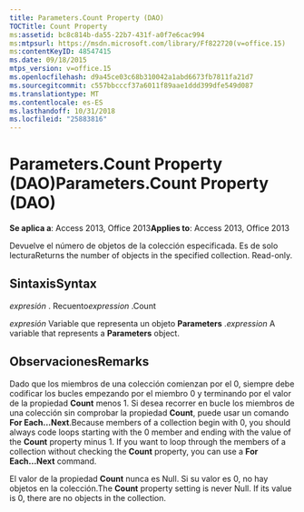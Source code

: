 ```yaml
---
title: Parameters.Count Property (DAO)
TOCTitle: Count Property
ms:assetid: bc8c814b-da55-22b7-431f-a0f7e6cac994
ms:mtpsurl: https://msdn.microsoft.com/library/Ff822720(v=office.15)
ms:contentKeyID: 48547415
ms.date: 09/18/2015
mtps_version: v=office.15
ms.openlocfilehash: d9a45ce03c68b310042a1abd6673fb7811fa21d7
ms.sourcegitcommit: c557bbcccf37a6011f89aae1ddd399dfe549d087
ms.translationtype: MT
ms.contentlocale: es-ES
ms.lasthandoff: 10/31/2018
ms.locfileid: "25883816"
---
```

# <a name="parameterscount-property-dao"></a><span data-ttu-id="9168e-102">Parameters.Count Property (DAO)</span><span class="sxs-lookup"><span data-stu-id="9168e-102">Parameters.Count Property (DAO)</span></span>


<span data-ttu-id="9168e-103">**Se aplica a**: Access 2013, Office 2013</span><span class="sxs-lookup"><span data-stu-id="9168e-103">**Applies to**: Access 2013, Office 2013</span></span>

<span data-ttu-id="9168e-p101">Devuelve el número de objetos de la colección especificada. Es de solo lectura</span><span class="sxs-lookup"><span data-stu-id="9168e-p101">Returns the number of objects in the specified collection. Read-only.</span></span>

## <a name="syntax"></a><span data-ttu-id="9168e-106">Sintaxis</span><span class="sxs-lookup"><span data-stu-id="9168e-106">Syntax</span></span>

<span data-ttu-id="9168e-107">*expresión* . Recuento</span><span class="sxs-lookup"><span data-stu-id="9168e-107">*expression* .Count</span></span>

<span data-ttu-id="9168e-108">*expresión* Variable que representa un objeto **Parameters** .</span><span class="sxs-lookup"><span data-stu-id="9168e-108">*expression* A variable that represents a **Parameters** object.</span></span>

## <a name="remarks"></a><span data-ttu-id="9168e-109">Observaciones</span><span class="sxs-lookup"><span data-stu-id="9168e-109">Remarks</span></span>

<span data-ttu-id="9168e-p102">Dado que los miembros de una colección comienzan por el 0, siempre debe codificar los bucles empezando por el miembro 0 y terminando por el valor de la propiedad **Count** menos 1. Si desea recorrer en bucle los miembros de una colección sin comprobar la propiedad **Count**, puede usar un comando **For Each...Next**.</span><span class="sxs-lookup"><span data-stu-id="9168e-p102">Because members of a collection begin with 0, you should always code loops starting with the 0 member and ending with the value of the **Count** property minus 1. If you want to loop through the members of a collection without checking the **Count** property, you can use a **For Each...Next** command.</span></span>

<span data-ttu-id="9168e-p103">El valor de la propiedad **Count** nunca es Null. Si su valor es 0, no hay objetos en la colección.</span><span class="sxs-lookup"><span data-stu-id="9168e-p103">The **Count** property setting is never Null. If its value is 0, there are no objects in the collection.</span></span>

